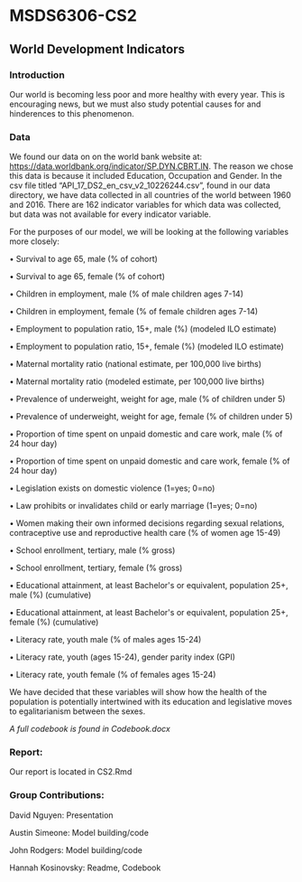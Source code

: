 ﻿# MSDS6306-CS2

## World Development Indicators

### Introduction

Our world is becoming less poor and more healthy with every year. This is encouraging news, but we must also study potential causes for and hinderences to this phenomenon. 

### Data

We found our data on on the world bank website at: https://data.worldbank.org/indicator/SP.DYN.CBRT.IN. The reason we chose this data is because it included Education, Occupation and Gender. In the csv file titled “API_17_DS2_en_csv_v2_10226244.csv”, found in our data directory, we have data collected in all countries of the world between 1960 and 2016. There are 162 indicator variables for which data was collected, but data was not available for every indicator variable. 

For the purposes of our model, we will be looking at the following variables more closely: 

•	Survival to age 65, male (% of cohort)

•	Survival to age 65, female (% of cohort)

•	Children in employment, male (% of male children ages 7-14)

•	Children in employment, female (% of female children ages 7-14)

•	Employment to population ratio, 15+, male (%) (modeled ILO estimate)

•	Employment to population ratio, 15+, female (%) (modeled ILO estimate)

•	Maternal mortality ratio (national estimate, per 100,000 live births)

•	Maternal mortality ratio (modeled estimate, per 100,000 live births)

•	Prevalence of underweight, weight for age, male (% of children under 5)

•	Prevalence of underweight, weight for age, female (% of children under 5)

•	Proportion of time spent on unpaid domestic and care work, male (% of 24 hour day)

•	Proportion of time spent on unpaid domestic and care work, female (% of 24 hour day)

•	Legislation exists on domestic violence (1=yes; 0=no)

•	Law prohibits or invalidates child or early marriage (1=yes; 0=no)

•	Women making their own informed decisions regarding sexual relations, contraceptive use and reproductive health care  (% of women age 15-49)

•	School enrollment, tertiary, male (% gross)

•	School enrollment, tertiary, female (% gross)

•	Educational attainment, at least Bachelor's or equivalent, population 25+, male (%) (cumulative)

•	Educational attainment, at least Bachelor's or equivalent, population 25+, female (%) (cumulative)

•	Literacy rate, youth male (% of males ages 15-24)

•	Literacy rate, youth (ages 15-24), gender parity index (GPI)

•	Literacy rate, youth female (% of females ages 15-24)

We have decided that these variables will show how the health of the population is potentially intertwined with its education and legislative moves to egalitarianism between the sexes. 

*A full codebook is found in Codebook.docx*


### Report: 

Our report is located in CS2.Rmd 

### Group Contributions: 

David Nguyen: Presentation

Austin Simeone: Model building/code

John Rodgers: Model building/code

Hannah Kosinovsky: Readme, Codebook
